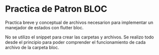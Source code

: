 # Practica de Patron BLOC

Practica breve y conceptual de archivos necesarion para implementar un manejador de estados con flutter bloc.

No se utilizo el snippet para crear las carpetas y archivos. Se realizo todo desde el principio para poder comprender el funcionamiento de cada archivo de la carpeta bloc.


